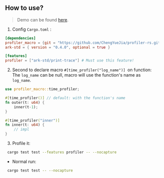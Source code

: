 ## How to use?
> Demo can be found [here](https://github.com/ChengYueJia/profiler-rs/tree/main/profiler_macro).
1. Config `Cargo.toml` :
```toml
[dependencies]
profiler_macro = {git = "https://github.com/ChengYueJia/profiler-rs.git"}
ark-std = { version = "0.4.0", optional = true }

[features]
profiler = ["ark-std/print-trace"] # Must use this feature!
```

2. Second to declare macro `#[time_profiler("log_name")] `on function:
   The `log_name` can be null, macro will use the function's name as `log_name`.
```rust
use profiler_macro::time_profiler;

#[time_profiler()] // default: with the function's name
fn outer(t: u64) {
    inner(t-1);
}

#[time_profiler("inner")]
fn inner(t: u64) {
    // impl
}

```

3. Profile it:
```bash
 cargo test test --features profiler -- --nocapture
```
* Normal run:
```bash
 cargo test test -- --nocapture
```
